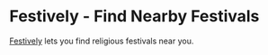 Festively - Find Nearby Festivals
====

[Festively](http://festively.herokuapp.com/) lets you find religious festivals near you.
